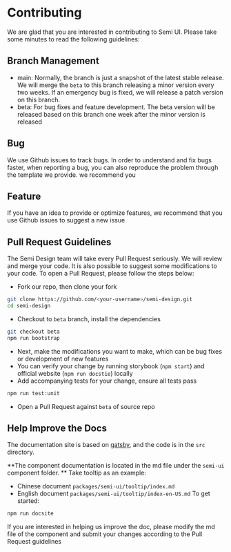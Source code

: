 # Contributing

We are glad that you are interested in contributing to Semi UI. Please take some minutes to read the following guidelines:
## Branch Management
 - main: Normally, the branch is just a snapshot of the latest stable release. We will merge the `beta` to this branch releasing a minor version every two weeks. If an emergency bug is fixed, we will release a patch version on this branch.
 - beta: For bug fixes and feature development. The beta version will be released based on this branch one week after the minor version is released
## Bug
We use Github issues to track bugs. In order to understand and fix bugs faster, when reporting a bug, you can also reproduce the problem through the template we provide. we recommend you
## Feature
If you have an idea to provide or optimize features, we recommend that you use Github issues to suggest a new issue
## Pull Request Guidelines
The Semi Design team will take every Pull Request seriously. We will review and merge your code. It is also possible to suggest some modifications to your code.
To open a Pull Request, please follow the steps below:
 - Fork our repo, then clone your fork
```bash
git clone https://github.com/<your-username>/semi-design.git
cd semi-design
```
 - Checkout to `beta` branch, install the dependencies
```bash
git checkout beta
npm run bootstrap
```
 - Next, make the modifications you want to make, which can be bug fixes or development of new features
 - You can verify your change by running storybook (`npm start`) and official website (`npm run docstie`) locally
 - Add accompanying tests for your change, ensure all tests pass
```bash
npm run test:unit
```
 - Open a Pull Request against `beta` of source repo

## Help Improve the Docs
The documentation site is based on [gatsby](https://www.gatsbyjs.com/), and the code is in the `src` directory.

**The component documentation is located in the md file under the `semi-ui` component folder. ** Take tooltip as an example:

* Chinese document `packages/semi-ui/tooltip/index.md` 
* English document `packages/semi-ui/tooltip/index-en-US.md`
To get started:
```sh
npm run docsite
```
If you are interested in helping us improve the doc, please modify the md file of the component and submit your changes according to the Pull Request guidelines